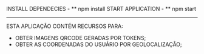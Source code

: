 INSTALL DEPENDECIES - ** npm install
START APPLICATION - ** npm start

---------------------
ESTA APLICAÇÃO CONTÉM RECURSOS PARA: 
- OBTER IMAGENS QRCODE GERADAS POR TOKENS;
- OBTER AS COORDENADAS DO USUÁRIO POR GEOLOCALIZAÇÃO;

